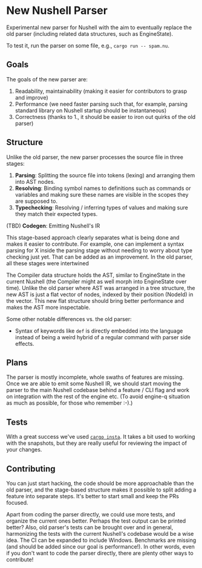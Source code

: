 # New Nushell Parser

Experimental new parser for Nushell with the aim to eventually replace the old parser (including related data structures, such as EngineState).

To test it, run the parser on some file, e.g., `cargo run -- spam.nu`.

## Goals

The goals of the new parser are:
1. Readability, maintainability (making it easier for contributors to grasp and improve)
2. Performance (we need faster parsing such that, for example, parsing standard library on Nushell startup should be instantaneous)
3. Correctness (thanks to 1., it should be easier to iron out quirks of the old parser)

## Structure

Unlike the old parser, the new parser processes the source file in three stages:
1. **Parsing**: Splitting the source file into tokens (lexing) and arranging them into AST nodes.
2. **Resolving**: Binding symbol names to definitions such as commands or variables and making sure these names are visible in the scopes they are supposed to.
3. **Typechecking**: Resolving / inferring types of values and making sure they match their expected types.
   
(TBD) **Codegen**: Emitting Nushell's IR

This stage-based approach clearly separates what is being done and makes it easier to contribute.
For example, one can implement a syntax parsing for X inside the parsing stage without needing to worry about type checking just yet.
That can be added as an improvement.
In the old parser, all these stages were intertwined 

The Compiler data structure holds the AST, similar to EngineState in the current Nushell (the Compiler might as well morph into EngineState over time).
Unlike the old parser where AST was arranged in a tree structure, the new AST is just a flat vector of nodes, indexed by their position (NodeId) in the vector.
This new flat structure should bring better performance and makes the AST more inspectable.

Some other notable differences vs. the old parser:
* Syntax of keywords like `def` is directly embedded into the language instead of being a weird hybrid of a regular command with parser side effects.

## Plans

The parser is mostly incomplete, whole swaths of features are missing.
Once we are able to emit some Nushell IR, we should start moving the parser to the main Nushell codebase behind a feature / CLI flag and work on integration with the rest of the engine etc.
(To avoid engine-q situation as much as possible, for those who remember :-).)

## Tests

With a great success we've used [`cargo insta`](https://github.com/mitsuhiko/insta).
It takes a bit used to working with the snapshots, but they are really useful for reviewing the impact of your changes.

## Contributing

You can just start hacking, the code should be more approachable than the old parser, and the stage-based structure makes it possible to split adding a feature into separate steps.
It's better to start small and keep the PRs focused.

Apart from coding the parser directly, we could use more tests, and organize the current ones better.
Perhaps the test output can be printed better?
Also, old parser's tests can be brought over and in general, harmonizing the tests with the current Nushell's codebase would be a wise idea.
The CI can be expanded to include Windows.
Benchmarks are missing (and should be added since our goal is performance!).
In other words, even if you don't want to code the parser directly, there are plenty other ways to contribute!
